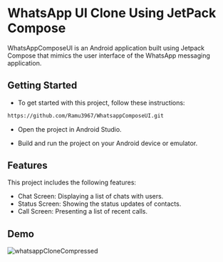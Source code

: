 
# WhatsApp UI Clone Using JetPack Compose

WhatsAppComposeUI is an Android application built using Jetpack Compose that mimics the user interface of the WhatsApp messaging application.


## Getting Started

- To get started with this project, follow these instructions:

```bash
https://github.com/Ramu3967/WhatsappComposeUI.git
```
- Open the project in Android Studio.

- Build and run the project on your Android device or emulator.
    
## Features
This project includes the following features:

- Chat Screen: Displaying a list of chats with users.
- Status Screen: Showing the status updates of contacts.
- Call Screen: Presenting a list of recent calls.


## Demo

![whatsappCloneCompressed](https://github.com/Ramu3967/WhatsappComposeUI/assets/26451658/5699d8fb-d1d0-4f5b-bfb7-722bb447a88e)


